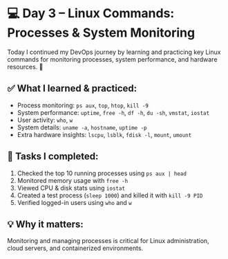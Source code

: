 # 💻 Day 3 – Linux Commands: Processes & System Monitoring

Today I continued my DevOps journey by learning and practicing key Linux commands for monitoring processes, system performance, and hardware resources. 🚀

## ✅ What I learned & practiced:
- Process monitoring: `ps aux`, `top`, `htop`, `kill -9`
- System performance: `uptime`, `free -h`, `df -h`, `du -sh`, `vmstat`, `iostat`
- User activity: `who`, `w`
- System details: `uname -a`, `hostname`, `uptime -p`
- Extra hardware insights: `lscpu`, `lsblk`, `fdisk -l`, `mount`, `umount`

## 📝 Tasks I completed:
1. Checked the top 10 running processes using `ps aux | head`
2. Monitored memory usage with `free -h`
3. Viewed CPU & disk stats using `iostat`
4. Created a test process (`sleep 1000`) and killed it with `kill -9 PID`
5. Verified logged-in users using `who` and `w`

## 💡 Why it matters:
Monitoring and managing processes is critical for Linux administration, cloud servers, and containerized environments.

